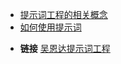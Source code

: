 


* [提示词工程的相关概念](1-概念)
* [如何使用提示词](2-使用)


- **链接** 
[吴恩达提示词工程](https://www.bilibili.com/video/BV1Z14y1Z7LJ/?spm_id_from=333.337.search-card.all.click)